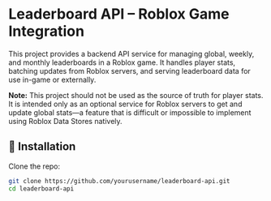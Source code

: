 # Leaderboard API – Roblox Game Integration

This project provides a backend API service for managing global, weekly, and monthly leaderboards in a Roblox game. It handles player stats, batching updates from Roblox servers, and serving leaderboard data for use in-game or externally.  

**Note:** This project should not be used as the source of truth for player stats. It is intended only as an optional service for Roblox servers to get and update global stats—a feature that is difficult or impossible to implement using Roblox Data Stores natively.  

## 🚀 Installation

Clone the repo:

```bash
git clone https://github.com/yourusername/leaderboard-api.git
cd leaderboard-api
